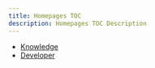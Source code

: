 ```yaml
---
title: Homepages TOC
description: Homepages TOC Description
---
```


- [Knowledge]() 
- [Developer](developer.md)
